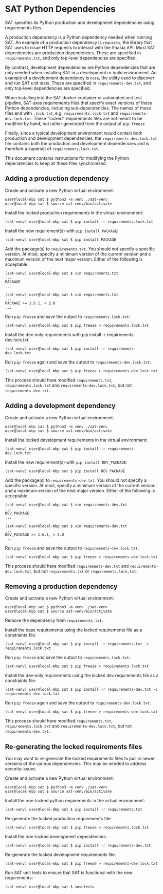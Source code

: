 # SAT Python Dependencies

SAT specifies its Python production and development dependencies using
requirements files.

A production dependency is a Python dependency needed when running SAT. An
example of a production dependency is ``requests``, the library that SAT uses
to issue HTTP requests to interact with the Shasta API. Most SAT dependencies
are production dependencies. These are specified in ``requirements.txt``, and
only top-level dependencies are specified.

By contrast, development dependencies are Python dependencies that are only
needed when installing SAT in a development or build environment. An example
of a development dependency is ``nose``, the utility used to discover and
run SAT unit tests. These are specified in ``requirements-dev.txt``, and only
top-level dependencies are specified.

When installing into the SAT docker container or automated unit test pipeline,
SAT uses requirements files that specify exact versions of these Python
dependencies, including sub-dependencies. The names of these files end with
``.lock.txt``, e.g. ``requirements.lock.txt`` and ``requirements-dev.lock.txt``.
These "locked" requirements files are not meant to be modified by hand, but
rather generated from the output of ``pip freeze``.

Finally, since a typical development environment would contain both production
and development dependencies, the ``requirements-dev.lock.txt`` file contains
both the production and development dependencies and is therefore a superset
of ``requirements.lock.txt``.

This document contains instructions for modifying the Python dependencies to
keep all these files synchronized.

## Adding a production dependency

Create and activate a new Python virtual environment:

    user@local-mbp sat $ python3 -m venv ./sat-venv
    user@local-mbp sat $ source sat-venv/bin/activate

Install the locked production requirements in the virtual environment:

    (sat-venv) user@local-mbp sat $ pip install -r requirements.lock.txt

Install the new requirement(s) with ``pip install PACKAGE``:

    (sat-venv) user@local-mbp sat $ pip install PACKAGE

Add the package(s) to ``requirements.txt``. You should not specify a specific
version. At most, specify a minimum version of the current version and a
maximum version of the next major version. Either of the following is
acceptable:

    (sat-venv) user@local-mbp sat $ vim requirements.txt
    ...
    PACKAGE
    ...

    (sat-venv) user@local-mbp sat $ vim requirements.txt
    ...
    PACKAGE >= 1.6.1, < 2.0
    ...

Run ``pip freeze`` and save the output to ``requirements.lock.txt``:

    (sat-venv) user@local-mbp sat $ pip freeze > requirements.lock.txt

Install the dev-only requirements with pip install -r requirements-dev.lock.txt.

    (sat-venv) user@local-mbp sat $ pip install -r requirements-dev.lock.txt

Run ``pip freeze`` again and save the output to ``requirements-dev.lock.txt``.

    (sat-venv) user@local-mbp sat $ pip freeze > requirements-dev.lock.txt

This process should have modified ``requirements.txt``, ``requirements.lock.txt`` and
``requirements-dev.lock.txt``, but not ``requirements-dev.txt``.

## Adding a development dependency

Create and activate a new Python virtual environment:

    user@local-mbp sat $ python3 -m venv ./sat-venv
    user@local-mbp sat $ source sat-venv/bin/activate

Install the locked development requirements in the virtual environment:

    (sat-venv) user@local-mbp sat $ pip install -r requirements-dev.lock.txt

Install the new requirement(s) with ``pip install DEV_PACKAGE``:

    (sat-venv) user@local-mbp sat $ pip install DEV_PACKAGE

Add the package(s) to ``requirements-dev.txt``. You should not specify a specific
version. At most, specify a minimum version of the current version and a
maximum version of the next major version. Either of the following is
acceptable:

    (sat-venv) user@local-mbp sat $ vim requirements-dev.txt
    ...
    DEV_PACKAGE
    ...

    (sat-venv) user@local-mbp sat $ vim requirements-dev.txt
    ...
    DEV_PACKAGE >= 1.6.1, < 2.0
    ...

Run ``pip freeze`` and save the output to ``requirements-dev.lock.txt``.

    (sat-venv) user@local-mbp sat $ pip freeze > requirements-dev.lock.txt

This process should have modified ``requirements-dev.txt`` and
``requirements-dev.lock.txt``, but not ``requirements.txt`` or
``requirements.lock.txt``.

## Removing a production dependency

Create and activate a new Python virtual environment:

    user@local-mbp sat $ python3 -m venv ./sat-venv
    user@local-mbp sat $ source sat-venv/bin/activate

Remove the dependency from `requirements.txt`.

Install the base requirements using the locked requirements file as a
constraints file:

    (sat-venv) user@local-mbp sat $ pip install -r requirements.txt -c requirements.lock.txt

Run `pip freeze` and save the output to `requirements.lock.txt`:

    (sat-venv) user@local-mbp sat $ pip freeze > requirements.lock.txt

Install the dev-only requirements using the locked dev requirements file as a
constraints file:

    (sat-venv) user@local-mbp sat $ pip install -r requirements-dev.txt -c requirements-dev.lock.txt

Run `pip freeze` again and save the output to `requirements-dev.lock.txt`.

    (sat-venv) user@local-mbp sat $ pip freeze > requirements-dev.lock.txt

This process should have modified `requirements.txt`, `requirements.lock.txt` and
`requirements-dev.lock.txt`, but not `requirements-dev.txt`.

## Re-generating the locked requirements files

You may want to re-generate the locked requirements files to pull in newer
versions of the various dependencies. This may be needed to address security
issues.

Create and activate a new Python virtual environment:

    user@local-mbp sat $ python3 -m venv ./sat-venv
    user@local-mbp sat $ source sat-venv/bin/activate

Install the non-locked python requirements in the virtual environment:

    (sat-venv) user@local-mbp sat $ pip install -r requirements.txt

Re-generate the locked production requirements file:

    (sat-venv) user@local-mbp sat $ pip freeze > requirements.lock.txt

Install the non-locked development dependencies:

    (sat-venv) user@local-mbp sat $ pip install -r requirements-dev.txt

Re-generate the locked development requirements file:

    (sat-venv) user@local-mbp sat $ pip freeze > requirements-dev.lock.txt

Run SAT unit tests to ensure that SAT is functional with the new requirements:

    (sat-venv) user@local-mbp sat $ nosetests
